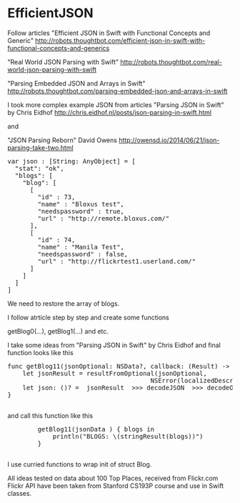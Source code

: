 EfficientJSON
=============

Follow articles "Efficient JSON in Swift with Functional Concepts and Generic"
http://robots.thoughtbot.com/efficient-json-in-swift-with-functional-concepts-and-generics

"Real World JSON Parsing with Swift" 
http://robots.thoughtbot.com/real-world-json-parsing-with-swift

"Parsing Embedded JSON and Arrays in Swift"
http://robots.thoughtbot.com/parsing-embedded-json-and-arrays-in-swift


I took more complex example JSON from articles "Parsing JSON in Swift"  by Chris Eidhof
http://chris.eidhof.nl/posts/json-parsing-in-swift.html

and 

"JSON Parsing Reborn" David Owens 
http://owensd.io/2014/06/21/json-parsing-take-two.html

<pre>
var json : [String: AnyObject] = [
  "stat": "ok",
  "blogs": [
    "blog": [
      [
        "id" : 73,
        "name" : "Bloxus test",
        "needspassword" : true,
        "url" : "http://remote.bloxus.com/"
      ],
      [
        "id" : 74,
        "name" : "Manila Test",
        "needspassword" : false,
        "url" : "http://flickrtest1.userland.com/"
      ]
    ]
  ]
]
</pre>

We need to restore the array of blogs.


I follow atrticle step by step and create some functions

getBlog0(...), getBlog1(...) and etc.

I take some ideas from "Parsing JSON in Swift"  by Chris Eidhof and final function looks like this

<pre>
func getBlog11(jsonOptional: NSData?, callback: (Result<Blogs>) -> ()) {
    let jsonResult = resultFromOptional(jsonOptional,
                                      NSError(localizedDescription: "  Wrong data for Parsing"))
    let json: ()? =  jsonResult  >>> decodeJSON  >>> decodeObject >>> callback
}

</pre>

and call this function like this

<pre>
        getBlog11(jsonData ) { blogs in
            println("BLOGS: \(stringResult(blogs))")
        }

</pre>

I use curried functions to wrap init of struct Blog.

All ideas tested on data about 100 Top Places, received from Flickr.com
Flickr API have been taken from Stanford CS193P course and use in Swift classes.
